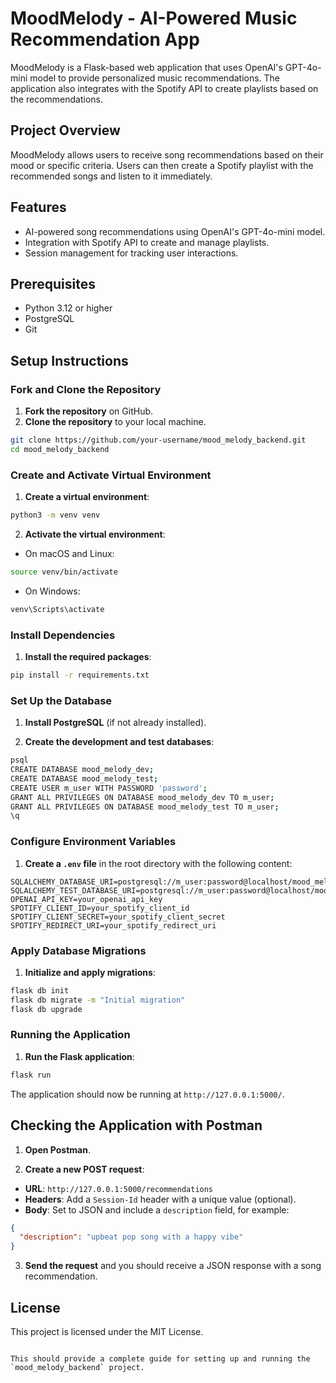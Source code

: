 
# MoodMelody - AI-Powered Music Recommendation App

MoodMelody is a Flask-based web application that uses OpenAI's GPT-4o-mini model to provide personalized music recommendations. The application also integrates with the Spotify API to create playlists based on the recommendations.

## Project Overview

MoodMelody allows users to receive song recommendations based on their mood or specific criteria. Users can then create a Spotify playlist with the recommended songs and listen to it immediately.

## Features

- AI-powered song recommendations using OpenAI's GPT-4o-mini model.
- Integration with Spotify API to create and manage playlists.
- Session management for tracking user interactions.

## Prerequisites

- Python 3.12 or higher
- PostgreSQL
- Git

## Setup Instructions

### Fork and Clone the Repository

1. **Fork the repository** on GitHub.
2. **Clone the repository** to your local machine.

```sh
git clone https://github.com/your-username/mood_melody_backend.git
cd mood_melody_backend
```

### Create and Activate Virtual Environment

1. **Create a virtual environment**:

```sh
python3 -m venv venv
```

2. **Activate the virtual environment**:

- On macOS and Linux:

```sh
source venv/bin/activate
```

- On Windows:

```sh
venv\Scripts\activate
```

### Install Dependencies

1. **Install the required packages**:

```sh
pip install -r requirements.txt
```

### Set Up the Database

1. **Install PostgreSQL** (if not already installed).

2. **Create the development and test databases**:

```sh
psql
CREATE DATABASE mood_melody_dev;
CREATE DATABASE mood_melody_test;
CREATE USER m_user WITH PASSWORD 'password';
GRANT ALL PRIVILEGES ON DATABASE mood_melody_dev TO m_user;
GRANT ALL PRIVILEGES ON DATABASE mood_melody_test TO m_user;
\q
```

### Configure Environment Variables

1. **Create a `.env` file** in the root directory with the following content:

```plaintext
SQLALCHEMY_DATABASE_URI=postgresql://m_user:password@localhost/mood_melody_dev
SQLALCHEMY_TEST_DATABASE_URI=postgresql://m_user:password@localhost/mood_melody_test
OPENAI_API_KEY=your_openai_api_key
SPOTIFY_CLIENT_ID=your_spotify_client_id
SPOTIFY_CLIENT_SECRET=your_spotify_client_secret
SPOTIFY_REDIRECT_URI=your_spotify_redirect_uri
```

### Apply Database Migrations

1. **Initialize and apply migrations**:

```sh
flask db init
flask db migrate -m "Initial migration"
flask db upgrade
```

### Running the Application

1. **Run the Flask application**:

```sh
flask run
```

The application should now be running at `http://127.0.0.1:5000/`.

## Checking the Application with Postman

1. **Open Postman**.

2. **Create a new POST request**:

- **URL**: `http://127.0.0.1:5000/recommendations`
- **Headers**: Add a `Session-Id` header with a unique value (optional).
- **Body**: Set to JSON and include a `description` field, for example:

```json
{
  "description": "upbeat pop song with a happy vibe"
}
```

3. **Send the request** and you should receive a JSON response with a song recommendation.

## License

This project is licensed under the MIT License.
```

This should provide a complete guide for setting up and running the `mood_melody_backend` project.